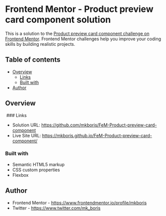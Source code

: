 # Frontend Mentor - Product preview card component solution

This is a solution to the [Product preview card component challenge on Frontend Mentor](https://www.frontendmentor.io/challenges/product-preview-card-component-GO7UmttRfa). Frontend Mentor challenges help you improve your coding skills by building realistic projects. 

## Table of contents

- [Overview](#overview)
  - [Links](#links)
  - [Built with](#built-with)
- [Author](#author)

## Overview
<img href="https://github.com/mkboris/FeM-Product-preview-card-component/blob/main/images/screenshot.png">
### Links

- Solution URL: https://github.com/mkboris/FeM-Product-preview-card-component
- Live Site URL: https://mkboris.github.io/FeM-Product-preview-card-component/

### Built with

- Semantic HTML5 markup
- CSS custom properties
- Flexbox

## Author

- Frontend Mentor - https://www.frontendmentor.io/profile/mkboris
- Twitter - https://www.twitter.com/mk_boris

